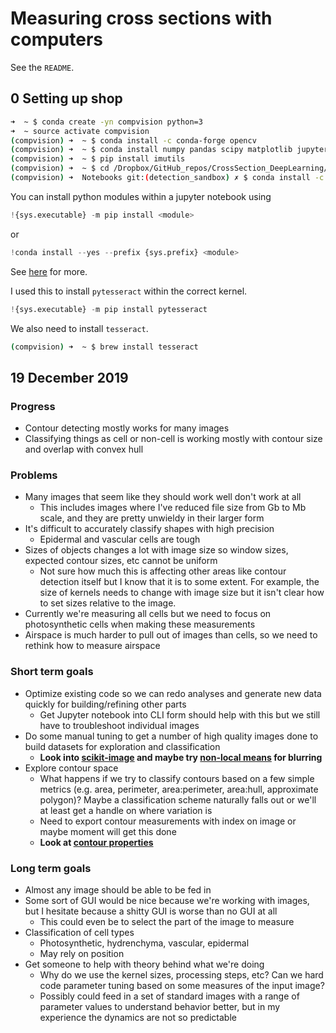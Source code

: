 # Measuring cross sections with computers
See the `README`.

## 0 Setting up shop
```bash
➜  ~ $ conda create -yn compvision python=3
➜  ~ source activate compvision
(compvision) ➜  ~ $ conda install -c conda-forge opencv
(compvision) ➜  ~ $ conda install numpy pandas scipy matplotlib jupyter_core
(compvision) ➜  ~ $ pip install imutils
(compvision) ➜  ~ $ cd /Dropbox/GitHub_repos/CrossSection_DeepLearning/Notebooks
(compvision) ➜  Notebooks git:(detection_sandbox) ✗ $ conda install -c conda-forge pillow
```

You can install python modules within a jupyter notebook using

```python
!{sys.executable} -m pip install <module>
```

or

```python
!conda install --yes --prefix {sys.prefix} <module>
```

See [here](https://jakevdp.github.io/blog/2017/12/05/installing-python-packages-from-jupyter/) for more.

I used this to install `pytesseract` within the correct kernel.

```python
!{sys.executable} -m pip install pytesseract
```

We also need to install `tesseract`.

```bash
(compvision) ➜  ~ $ brew install tesseract
```

## 19 December 2019
### Progress
- Contour detecting mostly works for many images
- Classifying things as cell or non-cell is working mostly with contour size and overlap with convex hull

### Problems
- Many images that seem like they should work well don't work at all
  - This includes images where I've reduced file size from Gb to Mb scale, and they are pretty unwieldy in their larger form
- It's difficult to accurately classify shapes with high precision
  - Epidermal and vascular cells are tough
- Sizes of objects changes a lot with image size so window sizes, expected contour sizes, etc cannot be uniform
  - Not sure how much this is affecting other areas like contour detection itself but I know that it is to some extent. For example, the size of kernels needs to change with image size but it isn't clear how to set sizes relative to the image.
- Currently we're measuring all cells but we need to focus on photosynthetic cells when making these measurements
- Airspace is much harder to pull out of images than cells, so we need to rethink how to measure airspace

### Short term goals
- Optimize existing code so we can redo analyses and generate new data quickly for building/refining other parts
  - Get Jupyter notebook into CLI form should help with this but we still have to troubleshoot individual images
- Do some manual tuning to get a number of high quality images done to build datasets for exploration and classification
  - **Look into [scikit-image](https://scikit-image.org/docs/dev/auto_examples/edges/plot_contours.html) and maybe try [non-local means](https://scikit-image.org/docs/dev/auto_examples/filters/plot_nonlocal_means.html?highlight=non%20local%20means) for blurring**
- Explore contour space
  - What happens if we try to classify contours based on a few simple metrics (e.g. area, perimeter, area:perimeter, area:hull, approximate polygon)? Maybe a classification scheme naturally falls out or we'll at least get a handle on where variation is
  - Need to export contour measurements with index on image or maybe moment will get this done
  - **Look at [contour properties](https://docs.opencv.org/master/d1/d32/tutorial_py_contour_properties.html)**

### Long term goals
- Almost any image should be able to be fed in
- Some sort of GUI would be nice because we're working with images, but I hesitate because a shitty GUI is worse than no GUI at all
  - This could even be to select the part of the image to measure
- Classification of cell types
  - Photosynthetic, hydrenchyma, vascular, epidermal
  - May rely on position
- Get someone to help with theory behind what we're doing
  - Why do we use the kernel sizes, processing steps, etc? Can we hard code parameter tuning based on some measures of the input image?
  - Possibly could feed in a set of standard images with a range of parameter values to understand behavior better, but in my experience the dynamics are not so predictable
